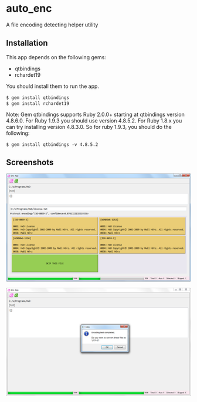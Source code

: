 # auto_enc

A file encoding detecting helper utility

## Installation

This app depends on the following gems:
 - qtbindings
 - rchardet19

You should install them to run the app.

    $ gem install qtbindings
    $ gem install rchardet19

Note: Gem qtbindings supports Ruby 2.0.0+ starting at qtbindings version 4.8.6.0. For Ruby 1.9.3 you should use version 4.8.5.2. For Ruby 1.8.x you can try installing version 4.8.3.0. So for ruby 1.9.3, you should do the following:

    $ gem install qtbindings -v 4.8.5.2

## Screenshots

![s0](https://raw.githubusercontent.com/xxjapp/auto_enc/master/screenshot/s0.png "s0")

![s1](https://raw.githubusercontent.com/xxjapp/auto_enc/master/screenshot/s1.png "s1")
